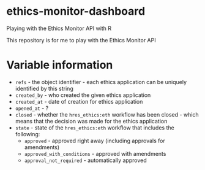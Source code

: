 # ethics-monitor-dashboard
Playing with the Ethics Monitor API with R


This repository is for me to play with the Ethics Monitor API


# Variable information 

- `refs` - the object identifier - each ethics application can be uniquely identified by this string
- `created_by` - who created the given ethics application
- `created_at` - date of creation for ethics application
- `opened_at` - ?
- `closed` - whether the `hres_ethics:eth` workflow has been closed - which means that the decision was made for the ethics application 
- `state` - state of the `hres_ethics:eth` workflow that includes the following:
  - `approved` - approved right away (including approvals for amendments)
  - `approved_with_conditions` - approved with amendments
  - `approval_not_required` - automatically approved